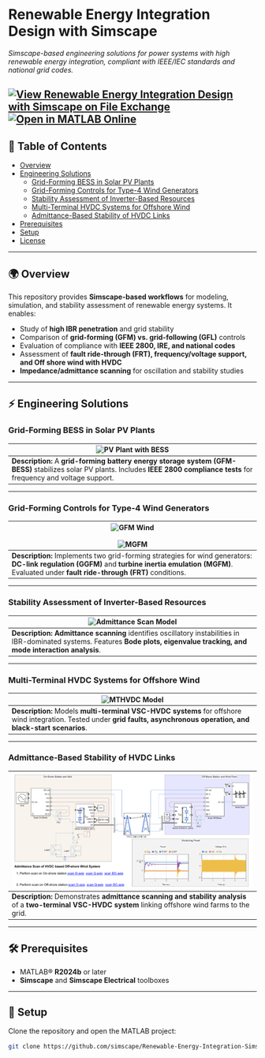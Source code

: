 # Renewable Energy Integration Design with Simscape  

*Simscape-based engineering solutions for power systems with high renewable energy integration, compliant with IEEE/IEC standards and national grid codes.*  

[![View ​Renewable Energy Integration Design with Simscape on File Exchange](https://www.mathworks.com/matlabcentral/images/matlab-file-exchange.svg)](https://www.mathworks.com/matlabcentral/fileexchange/123870-renewable-energy-integration-design-with-simscape)
[![Open in MATLAB Online](https://www.mathworks.com/images/responsive/global/open-in-matlab-online.svg)](https://matlab.mathworks.com/open/github/v1?repo=simscape/Renewable-Energy-Integration-Simscape)
---

## 📖 Table of Contents  

- [Overview](#overview)  
- [Engineering Solutions](#engineering-solutions)  
  - [Grid-Forming BESS in Solar PV Plants](#grid-forming-bess-in-solar-pv-plants)  
  - [Grid-Forming Controls for Type-4 Wind Generators](#grid-forming-controls-for-type-4-wind-generators)  
  - [Stability Assessment of Inverter-Based Resources](#stability-assessment-of-inverter-based-resources)  
  - [Multi-Terminal HVDC Systems for Offshore Wind](#multi-terminal-hvdc-systems-for-offshore-wind)  
  - [Admittance-Based Stability of HVDC Links](#admittance-based-stability-of-hvdc-links)  
- [Prerequisites](#prerequisites)  
- [Setup](#setup)  
- [License](#license)  

---

## 🌍 Overview  

This repository provides **Simscape-based workflows** for modeling, simulation, and stability assessment of renewable energy systems. It enables:  

- Study of **high IBR penetration** and grid stability  
- Comparison of **grid-forming (GFM) vs. grid-following (GFL)** controls  
- Evaluation of compliance with **IEEE 2800, IRE, and national codes**  
- Assessment of **fault ride-through (FRT), frequency/voltage support, and Off shore wind with HVDC**  
- **Impedance/admittance scanning** for oscillation and stability studies  

---

## ⚡ Engineering Solutions  

### Grid-Forming BESS in Solar PV Plants  

| ![PV Plant with BESS](Pictures/SystemModel.png) |  
|-----------------------------------------------|  
| **Description:** A **grid-forming battery energy storage system (GFM-BESS)** stabilizes solar PV plants. Includes **IEEE 2800 compliance tests** for frequency and voltage support. |  

---

### Grid-Forming Controls for Type-4 Wind Generators  

| ![GFM Wind](Pictures/WindFarm.PNG) <br><br> ![MGFM](Pictures/MGFMwind.PNG) |  
|-----------------------------------------------------------------------------|  
| **Description:** Implements two grid-forming strategies for wind generators: **DC-link regulation (GGFM)** and **turbine inertia emulation (MGFM)**. Evaluated under **fault ride-through (FRT)** conditions. |  

---

### Stability Assessment of Inverter-Based Resources  

| ![Admittance Scan Model](Pictures/Admiscanmodel.png) |  
|--------------------------------------------------------------------------------------------------|  
| **Description:** **Admittance scanning** identifies oscillatory instabilities in IBR-dominated systems. Features **Bode plots, eigenvalue tracking, and mode interaction analysis**. |  

---

### Multi-Terminal HVDC Systems for Offshore Wind  

| ![MTHVDC Model](Pictures/HVDCModelGFM.png) |  
|---------------------------------------------|  
| **Description:** Models **multi-terminal VSC-HVDC systems** for offshore wind integration. Tested under **grid faults, asynchronous operation, and black-start scenarios**. |  

---

### Admittance-Based Stability of HVDC Links  

| ![AdmiHVDC Model](Pictures/HVDCScan.png) |  
|-------------------------------------------|  
| **Description:** Demonstrates **admittance scanning and stability analysis** of a **two-terminal VSC-HVDC system** linking offshore wind farms to the grid. |  

---

## 🛠️ Prerequisites  

- MATLAB® **R2024b** or later  
- **Simscape** and **Simscape Electrical** toolboxes  

---

## 🚀 Setup  

Clone the repository and open the MATLAB project:  

```bash
git clone https://github.com/simscape/Renewable-Energy-Integration-Simscape.git

